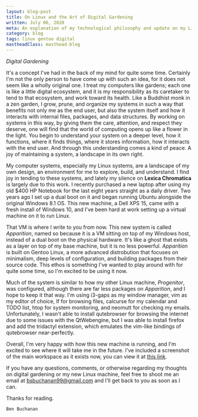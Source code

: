 ```yaml
---
layout: blog-post
title: On Linux and the Art of Digital Gardening
written: July 06, 2020
meta: An explanation of my technological philosophy and update on my Linux system.
category: blog
tags: linux gentoo digital
mastheadClass: masthead-blog
---
```


_Digital Gardening_

It's a concept I've had in the back of my mind for quite some time. Certainly I'm not the only person to have come up with such an idea, for it does not seem like a wholly original one. I treat my computers like gardens; each one is like a little digital ecosystem, and it is my responsibility as its caretaker to tend to that ecosystem, and work toward its health. Like a Buddhist monk in a zen garden, I grow, prune, and organize my systems in such a way that benefits not only me as the end user, but also the system itself and how it interacts with internal files, packages, and data structures. By working on systems in this way, by giving them the care, attention, and respect they deserve, one will find that the world of computing opens up like a flower in the light. You begin to understand your system on a deeper level, how it functions, where it finds things, where it stores information, how it interacts with the end user. And through this understanding comes a kind of peace. A joy of maintaining a system, a landscape in its own right.

My computer systems, especially my Linux systems, are a landscape of my own design, an environment for me to explore, build, and understand. I find joy in tending to these systems, and lately my silence on __Lexica Chromatica__ is largely due to this work. I recently purchased a new laptop after using my old $400 HP Notebook for the last eight years straight as a daily driver. Two years ago I set up a dual boot on it and began running Ubuntu alongside the original Windows 8.1 OS. This new machine, a Dell XPS 15, came with a fresh install of Windows 10, and I've been hard at work setting up a virtual machine on it to run Linux.

That VM is where I write to you from now. This new system is called _Apparition_, named so because it is a VM sitting on top of my Windows host, instead of a dual boot on the physical hardware. It's like a ghost that exists as a layer on top of my base machine, but it is no less powerful. _Apparition_ is built on Gentoo Linux, a more advanced distrobution that focuses on minimalism, deep levels of configuration, and building packages from their source code. This ethos is something I've wanted to play around with for quite some time, so I'm excited to be using it now.

Much of the system is similar to how my other Linux machine, _Progenitor_, was configured, although there are far less packages on _Apparition_, and I hope to keep it that way. I'm using i3-gaps as my window manager, vim as my editor of choice, lf for browsing files, calcurse for my calendar and TODO list, htop for system monitoring, and neomutt for checking my emails. Unfortunately, I wasn't able to install qutebrowser for browsing the internet due to some issues with the QtWebengine, but I was able to install firefox and add the tridactyl extension, which emulates the vim-like bindings of qutebrowser near-perfectly.

Overall, I'm very happy with how this new machine is running, and I'm excited to see where it will take me in the future. I've included a screenshot of the main workspace as it exists now, you can view it at [this link](/blog/Apparition-Workspace-July-2020.png).

If you have any questions, comments, or otherwise regarding my thoughts on digital gardening or my new Linux machine, feel free to shoot me an email at bsbuchanan99@gmail.com and I'll get back to you as soon as I can.

Thanks for reading.

	Ben Buchanan
